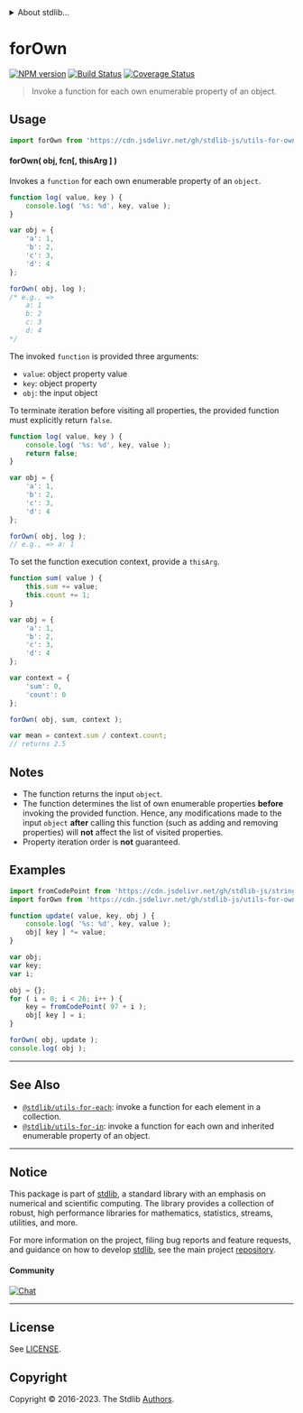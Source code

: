 <!--

@license Apache-2.0

Copyright (c) 2018 The Stdlib Authors.

Licensed under the Apache License, Version 2.0 (the "License");
you may not use this file except in compliance with the License.
You may obtain a copy of the License at

   http://www.apache.org/licenses/LICENSE-2.0

Unless required by applicable law or agreed to in writing, software
distributed under the License is distributed on an "AS IS" BASIS,
WITHOUT WARRANTIES OR CONDITIONS OF ANY KIND, either express or implied.
See the License for the specific language governing permissions and
limitations under the License.

-->


<details>
  <summary>
    About stdlib...
  </summary>
  <p>We believe in a future in which the web is a preferred environment for numerical computation. To help realize this future, we've built stdlib. stdlib is a standard library, with an emphasis on numerical and scientific computation, written in JavaScript (and C) for execution in browsers and in Node.js.</p>
  <p>The library is fully decomposable, being architected in such a way that you can swap out and mix and match APIs and functionality to cater to your exact preferences and use cases.</p>
  <p>When you use stdlib, you can be absolutely certain that you are using the most thorough, rigorous, well-written, studied, documented, tested, measured, and high-quality code out there.</p>
  <p>To join us in bringing numerical computing to the web, get started by checking us out on <a href="https://github.com/stdlib-js/stdlib">GitHub</a>, and please consider <a href="https://opencollective.com/stdlib">financially supporting stdlib</a>. We greatly appreciate your continued support!</p>
</details>

# forOwn

[![NPM version][npm-image]][npm-url] [![Build Status][test-image]][test-url] [![Coverage Status][coverage-image]][coverage-url] <!-- [![dependencies][dependencies-image]][dependencies-url] -->

> Invoke a function for each own enumerable property of an object.

<!-- Section to include introductory text. Make sure to keep an empty line after the intro `section` element and another before the `/section` close. -->

<section class="intro">

</section>

<!-- /.intro -->

<!-- Package usage documentation. -->



<section class="usage">

## Usage

```javascript
import forOwn from 'https://cdn.jsdelivr.net/gh/stdlib-js/utils-for-own@v0.1.0-deno/mod.js';
```

#### forOwn( obj, fcn\[, thisArg ] )

Invokes a `function` for each own enumerable property of an `object`.

```javascript
function log( value, key ) {
    console.log( '%s: %d', key, value );
}

var obj = {
    'a': 1,
    'b': 2,
    'c': 3,
    'd': 4
};

forOwn( obj, log );
/* e.g., =>
    a: 1
    b: 2
    c: 3
    d: 4
*/
```

The invoked `function` is provided three arguments:

-   `value`: object property value
-   `key`: object property
-   `obj`: the input object

To terminate iteration before visiting all properties, the provided function must explicitly return `false`.

```javascript
function log( value, key ) {
    console.log( '%s: %d', key, value );
    return false;
}

var obj = {
    'a': 1,
    'b': 2,
    'c': 3,
    'd': 4
};

forOwn( obj, log );
// e.g., => a: 1
```

To set the function execution context, provide a `thisArg`.

```javascript
function sum( value ) {
    this.sum += value;
    this.count += 1;
}

var obj = {
    'a': 1,
    'b': 2,
    'c': 3,
    'd': 4
};

var context = {
    'sum': 0,
    'count': 0
};

forOwn( obj, sum, context );

var mean = context.sum / context.count;
// returns 2.5
```

</section>

<!-- /.usage -->

<!-- Package usage notes. Make sure to keep an empty line after the `section` element and another before the `/section` close. -->

<section class="notes">

## Notes

-   The function returns the input `object`.
-   The function determines the list of own enumerable properties **before** invoking the provided function. Hence, any modifications made to the input `object` **after** calling this function (such as adding and removing properties) will **not** affect the list of visited properties.
-   Property iteration order is **not** guaranteed.

</section>

<!-- /.notes -->

<!-- Package usage examples. -->

<section class="examples">

## Examples

<!-- eslint no-undef: "error" -->

```javascript
import fromCodePoint from 'https://cdn.jsdelivr.net/gh/stdlib-js/string-from-code-point@deno/mod.js';
import forOwn from 'https://cdn.jsdelivr.net/gh/stdlib-js/utils-for-own@v0.1.0-deno/mod.js';

function update( value, key, obj ) {
    console.log( '%s: %d', key, value );
    obj[ key ] *= value;
}

var obj;
var key;
var i;

obj = {};
for ( i = 0; i < 26; i++ ) {
    key = fromCodePoint( 97 + i );
    obj[ key ] = i;
}

forOwn( obj, update );
console.log( obj );
```

</section>

<!-- /.examples -->

<!-- Section to include cited references. If references are included, add a horizontal rule *before* the section. Make sure to keep an empty line after the `section` element and another before the `/section` close. -->

<section class="references">

</section>

<!-- /.references -->

<!-- Section for related `stdlib` packages. Do not manually edit this section, as it is automatically populated. -->

<section class="related">

* * *

## See Also

-   <span class="package-name">[`@stdlib/utils-for-each`][@stdlib/utils/for-each]</span><span class="delimiter">: </span><span class="description">invoke a function for each element in a collection.</span>
-   <span class="package-name">[`@stdlib/utils-for-in`][@stdlib/utils/for-in]</span><span class="delimiter">: </span><span class="description">invoke a function for each own and inherited enumerable property of an object.</span>

</section>

<!-- /.related -->

<!-- Section for all links. Make sure to keep an empty line after the `section` element and another before the `/section` close. -->


<section class="main-repo" >

* * *

## Notice

This package is part of [stdlib][stdlib], a standard library with an emphasis on numerical and scientific computing. The library provides a collection of robust, high performance libraries for mathematics, statistics, streams, utilities, and more.

For more information on the project, filing bug reports and feature requests, and guidance on how to develop [stdlib][stdlib], see the main project [repository][stdlib].

#### Community

[![Chat][chat-image]][chat-url]

---

## License

See [LICENSE][stdlib-license].


## Copyright

Copyright &copy; 2016-2023. The Stdlib [Authors][stdlib-authors].

</section>

<!-- /.stdlib -->

<!-- Section for all links. Make sure to keep an empty line after the `section` element and another before the `/section` close. -->

<section class="links">

[npm-image]: http://img.shields.io/npm/v/@stdlib/utils-for-own.svg
[npm-url]: https://npmjs.org/package/@stdlib/utils-for-own

[test-image]: https://github.com/stdlib-js/utils-for-own/actions/workflows/test.yml/badge.svg?branch=v0.1.0
[test-url]: https://github.com/stdlib-js/utils-for-own/actions/workflows/test.yml?query=branch:v0.1.0

[coverage-image]: https://img.shields.io/codecov/c/github/stdlib-js/utils-for-own/main.svg
[coverage-url]: https://codecov.io/github/stdlib-js/utils-for-own?branch=main

<!--

[dependencies-image]: https://img.shields.io/david/stdlib-js/utils-for-own.svg
[dependencies-url]: https://david-dm.org/stdlib-js/utils-for-own/main

-->

[chat-image]: https://img.shields.io/gitter/room/stdlib-js/stdlib.svg
[chat-url]: https://app.gitter.im/#/room/#stdlib-js_stdlib:gitter.im

[stdlib]: https://github.com/stdlib-js/stdlib

[stdlib-authors]: https://github.com/stdlib-js/stdlib/graphs/contributors

[umd]: https://github.com/umdjs/umd
[es-module]: https://developer.mozilla.org/en-US/docs/Web/JavaScript/Guide/Modules

[deno-url]: https://github.com/stdlib-js/utils-for-own/tree/deno
[umd-url]: https://github.com/stdlib-js/utils-for-own/tree/umd
[esm-url]: https://github.com/stdlib-js/utils-for-own/tree/esm
[branches-url]: https://github.com/stdlib-js/utils-for-own/blob/main/branches.md

[stdlib-license]: https://raw.githubusercontent.com/stdlib-js/utils-for-own/main/LICENSE

<!-- <related-links> -->

[@stdlib/utils/for-each]: https://github.com/stdlib-js/utils-for-each/tree/deno

[@stdlib/utils/for-in]: https://github.com/stdlib-js/utils-for-in/tree/deno

<!-- </related-links> -->

</section>

<!-- /.links -->
